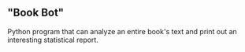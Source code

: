 ## "Book Bot"
Python program that can analyze an entire book's text and print out an interesting statistical report.
